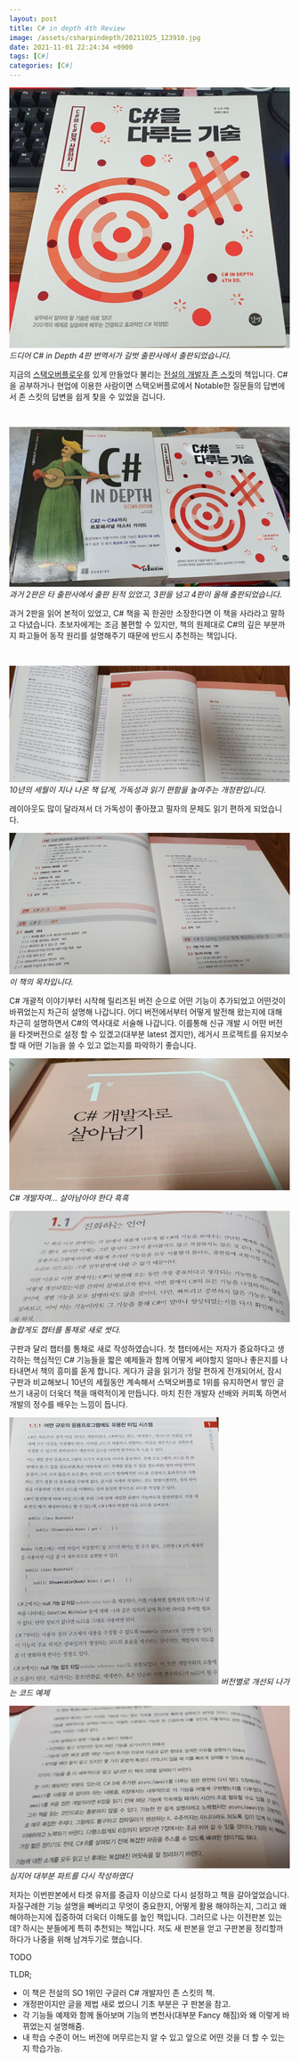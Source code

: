```yaml
---
layout: post
title: C# in depth 4th Review
image: /assets/csharpindepth/20211025_123910.jpg
date: 2021-11-01 22:24:34 +0900
tags: [C#]
categories: [C#]
---
```


![C# in Depth 4th](/assets/csharpindepth/20211025_123910.jpg)
*드디어 C# in Depth 4판 번역서가 길벗 출판사에서 출판되었습니다.*
<br>

지금의 [스택오버플로우](https://stackoverflow.com/company)를 있게 만들었다 불리는 [전설의 개발자 존 스킷](https://kenial.tistory.com/880)의 책입니다. C#을 공부하거나 현업에 이용한 사람이면 스택오버플로에서 Notable한 질문들의 답변에서 존 스킷의 답변을 쉽게 찾을 수 있었을 겁니다.

<br>

![C# in Depth 2th](/assets/csharpindepth/20211025_140622.jpg)
*과거 2판은 타 출판사에서 출판 된적 있었고, 3판을 넘고 4판이 올해 출판되었습니다.*
<br>

과거 2판을 읽어 본적이 있었고, C# 책을 꼭 한권만 소장한다면 이 책을 사라라고 말하고 다녔습니다. 초보자에게는 조금 불편할 수 있지만, 책의 원제대로 C#의 깊은 부분까지 파고들어 동작 원리를 설명해주기 때문에 반드시 추천하는 책입니다.

<br>

![10년이 지나 세련된 레이아웃](/assets/csharpindepth/20211101_224103.jpg)
*10년의 세월이 지나 나온 책 답게, 가독성과 읽기 편함을 높여주는 개정판입니다.*
<br>

레이아웃도 많이 달라져서 더 가독성이 좋아졌고 필자의 문체도 읽기 편하게 되었습니다.


![목차](/assets/csharpindepth/20211101_224259.jpg)
*이 책의 목차입니다.*
<br>

 C# 개괄적 이야기부터 시작해 릴리즈된 버전 순으로 어떤 기능이 추가되었고 어떤것이 바뀌었는지 차근히 설명해 나갑니다. 어디 버전에서부터 어떻게 발전해 왔는지에 대해 차근히 설명하면서 C#의 역사대로 서술해 나갑니다. 이를통해 신규 개발 시 어떤 버전을 타겟버전으로 설정 할 수 있겠고(대부분 latest 겠지만), 레거시 프로젝트를 유지보수 할 때 어떤 기능을 쓸 수 있고 없는지를 파악하기 좋습니다.

![C# 개발자는.. 생존을 걱정해야 한다 흑흑](/assets/csharpindepth/20211101_224552.jpg)
*C# 개발자여... 살아남아야 한다 흑흑*
<br>

![진화하는 책](/assets/csharpindepth/20211101_231335.jpg)
*놀랍게도 챕터를 통채로 새로 썻다.*
<br>

구판과 달리 챕터를 통채로 새로 작성하였습니다. 첫 챕터에서는 저자가 중요하다고 생각하는 핵심적인 C# 기능들을 짧은 예제들과 함께 어떻게 써야할지 얼마나 좋은지를 나타내면서 책의 흥미를 돋게 합니다. 게다가 글을 읽기가 정말 편하게 전개되어서, 잠시 구판과 비교해보니 10년의 세월동안 계속해서 스택오버플로 1위를 유지하면서 쌓인 글쓰기 내공이 더욱더 책을 매력적이게 만듭니다. 마치 친한 개발자 선배와 커피톡 하면서 개발의 정수를 배우는 느낌이 듭니다.

![버전별 dif](/assets/csharpindepth/20211101_231457.jpg)
*버전별로 개선되 나가는 코드 예제*
<br>

![심지어 대부분 다시 썻다!](/assets/csharpindepth/20211101_232316.jpg)
*심지어 대부분 파트를 다시 작성하였다*
<br>

저자는 이번판본에서 타겟 유저를 중급자 이상으로 다시 설정하고 책을 갈아엎었습니다. 자질구례한 기능 설명을 빼버리고 무엇이 중요한지, 어떻게 활용 해야하는지, 그리고 왜 해야하는지에 집중하여 더욱더 이해도를 높인 책입니다. 그러므로 나는 이전판본 있는데? 하시는 분들에게 특히 추천되는 책입니다. 저도 새 판본을 얻고 구판본을 정리할까 하다가 나중을 위해 남겨두기로 했습니다.

TODO

TLDR;
- 이 책은 전설의 SO 1위인 구글러 C# 개발자인 존 스킷의 책.
- 개정판이지만 글을 제법 새로 썼으니 기초 부분은 구 판본을 참고.
- 각 기능들 예제와 함께 돌아보며 기능의 변천사(대부분 Fancy 해짐)와 왜 이렇게 바뀌었는지 설명해줌.
- 내 학습 수준이 어느 버전에 머무르는지 알 수 있고 앞으로 어떤 것을 더 할 수 있는지 학습가능.
